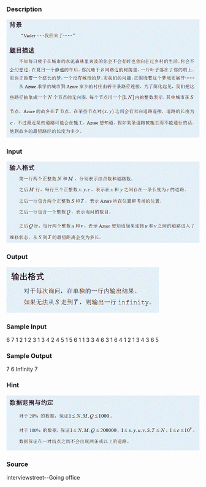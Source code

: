 
### Description
![](/JudgeOnline/upload/201204/T3des(5).gif)
### Input
![](/JudgeOnline/upload/201204/T3input(5).gif)
### Output
![](/JudgeOnline/upload/201204/T3output(5).gif)
### Sample Input
6 7 
1 2 1 
2 3 1 
3 4 2 
4 5 1 
5 6 1 
1 3 3 
4 6 3 
1 6 
4 
1 2 
1 3 
4 3 
6 5 
### Sample Output
7
6
Infinity
7
### Hint
![](/JudgeOnline/upload/201204/T3hint(5).gif)
### Source
interviewstreet--Going office 
